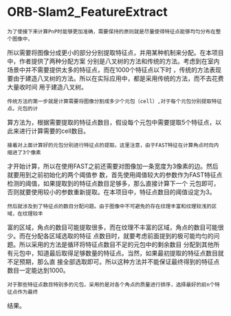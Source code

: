 # ORB-Slam2_FeatureExtract
    为了使接下来计算PnP时能够更加准确，需要保持的原则就是尽量使得特征点能够均匀分布在整个图像中，
所以需要将图像分成更小的部分分别提取特征点，并用某种机制来分配。在本项目中，作者提供了两种分配方案
分别是八叉树的方法和传统的方法。考虑到在室内场景中并不需要提供太多的特征点，而在1000个特征点以下时
，传统的方法表现要由于建造八叉树的方法。所以在实际应用中，都是采用传统的方法，而不去花费大量收时间
用于建造八叉树。
    
    传统方法的第一步就是计算需要将图像分割成多少个元包（cell）,对于每个元包分别提取特征点。元包的计
算方法为，根据需要提取的特征点数目，假设每个元包中需要提取5个特征点，以此来进行计算需要的cell数目。
   
    接着对上面计算好的元包分别进行特征点的提取。这里注意，由于FAST特征在计算角点时向内缩进了3个像素
才开始计算，所以在使用FAST之前还需要对图像加一条宽度为3像素的边。然后就要用到之前初始化的两个阈值参
数，首先使用阈值较大的参数作为FAST特征点检测的阈值，如果提取到的特征点数目足够多，那么直接计算下一个
元包即可，否则就要使用较小的参数重新提取。在本项目中，特征点数目的阈值设定为3。
    
    然后就涉及到了特征点的数目分配问题。由于图像中不可避免的存在纹理丰富和纹理较浅的区域，在纹理较丰
富的区域，角点的数目可能提取很多，而在纹理不丰富的区域，角点的数目可能很少。而在分配各区域选取的特征
点数目时，就要考虑前面提到的极可能均匀的问题。所以采用的方法是循环将特征点数目不足的元包中的剩余数目
分配到其他所有元包中，知道最后取得足够数量的特征点。当然，如果最初提取的特征点数目就不足预期，那么直
接全部选取即可。所以这种方法并不能保证最终得到的特征点数目一定能达到1000。

    对于那些特征点数目特别多的元包，采用的是对各个角点的质量进行排序，选择最好的前n个特征点作为最终
结果。
